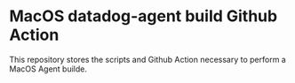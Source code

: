 # MacOS datadog-agent build Github Action

This repository stores the scripts and Github Action necessary to perform a MacOS Agent builde.